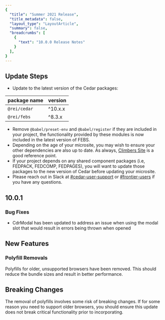```yaml
---
{
  "title": "Summer 2021 Release",
  "title_metadata": false,
  "layout_type": "LayoutArticle",
  "summary": false,
  "breadcrumbs": [
    {
      "text": "10.0.0 Release Notes"
    }
  ],
}
---
```


<cdr-doc-table-of-contents-shell parentSelector='h2' childSelector='h3'>

## Update Steps

- Update to the latest version of the Cedar packages:

| package name | version |
|--------------|---------|
| `@rei/cedar` | ^10.x.x |
| `@rei/febs` | ^8.3.x |

- Remove `@babel/preset-env` and `@babel/register` if they are included in your project, the functionality provided by these modules is now included in the latest version of FEBS.
- Depending on the age of your microsite, you may wish to ensure your other dependencies are also up to date. As always, [Climbers Site](https://git.rei.com/projects/CLIMB/repos/climbers-site/browse) is a good reference point.
- If your project depends on any shared component packages (i.e, FEDPACK, FEDCOMP, FEDPAGES), you will want to update those packages to the new version of Cedar before updating your microsite.
- Please reach out in Slack at [#cedar-user-support](https://rei.slack.com/messages/CA58YCGN4) or [#frontier-users](https://rei.slack.com/archives/CLWJC9FFW) if you have any questions.

## 10.0.1

### Bug Fixes

- CdrModal has been updated to address an issue when using the modal slot that would result in errors being thrown when opened
## New Features
### Polyfill Removals

Polyfills for older, unsupported browsers have been removed. This should reduce the bundle sizes and result in better performance.

## Breaking Changes

The removal of polyfills involves some risk of breaking changes. If for some reason you need to support older browsers, you should ensure this update does not break critical functionality prior to incorporating.



</cdr-doc-table-of-contents-shell>

